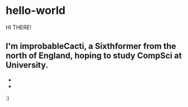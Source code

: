# hello-world
HI THERE!

I'm improbableCacti, a Sixthformer from the north of England, hoping to study CompSci at University.
-
-
-
:)
